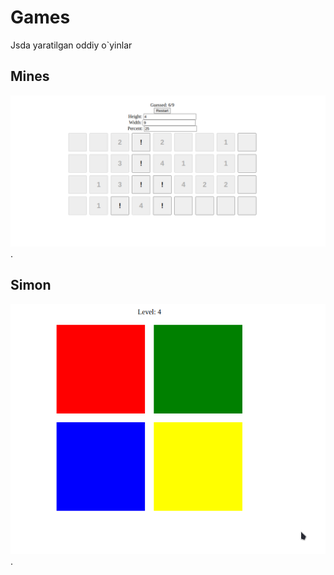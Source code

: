 # Games
Jsda yaratilgan oddiy o`yinlar

## Mines
![Mines o`yini](./mines/mines.png).

## Simon

![Simon o`yini](./simon/simon.png).

